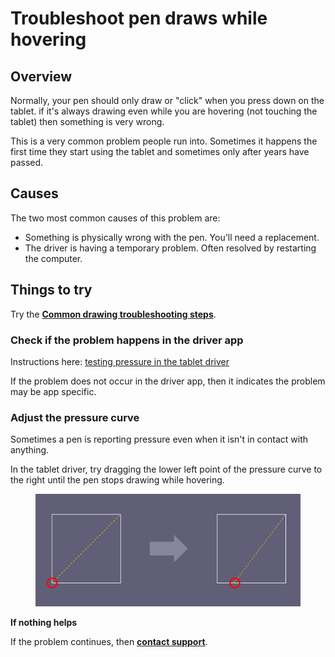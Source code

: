 # Troubleshoot pen draws while hovering

## Overview

Normally, your pen should only draw or "click" when you press down on the tablet. if it's always drawing even while you are hovering (not touching the tablet) then something is very wrong.

This is a very common problem people run into. Sometimes it happens the first time they start using the tablet and sometimes only after years have passed.

## Causes

The two most common causes of this problem are:

* Something is physically wrong with the pen. You'll need a replacement.
* The driver is having a temporary problem. Often resolved by restarting the computer.

## Things to try

Try the [**Common drawing troubleshooting steps**](common-drawing-troubleshooting-steps.md).&#x20;

### **Check if the problem happens in the driver app**

Instructions here: [testing pressure in the tablet driver](testing-pressure-in-the-tablet-driver.md)

If the problem does not occur in the driver app, then it indicates the problem may be app specific.&#x20;

### **Adjust the pressure curve**

Sometimes a pen is reporting pressure even when it isn't in contact with anything.&#x20;

In the tablet driver, try dragging the lower left point of the pressure curve to the right until the pen stops drawing while hovering.&#x20;

<figure><img src="../.gitbook/assets/image (12).png" alt=""><figcaption></figcaption></figure>

**If nothing helps**

If the problem continues, then [**contact support**](../guides/general/contacting-support.md).





##


